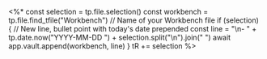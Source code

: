 <%*
const selection = tp.file.selection()
const workbench = tp.file.find_tfile("Workbench") // Name of your Workbench file
if (selection) {
    // New line, bullet point with today's date prepended
    const line = "\n- " + tp.date.now("YYYY-MM-DD ") + selection.split("\n").join(" ")
    await app.vault.append(workbench, line)
}
tR += selection
%>